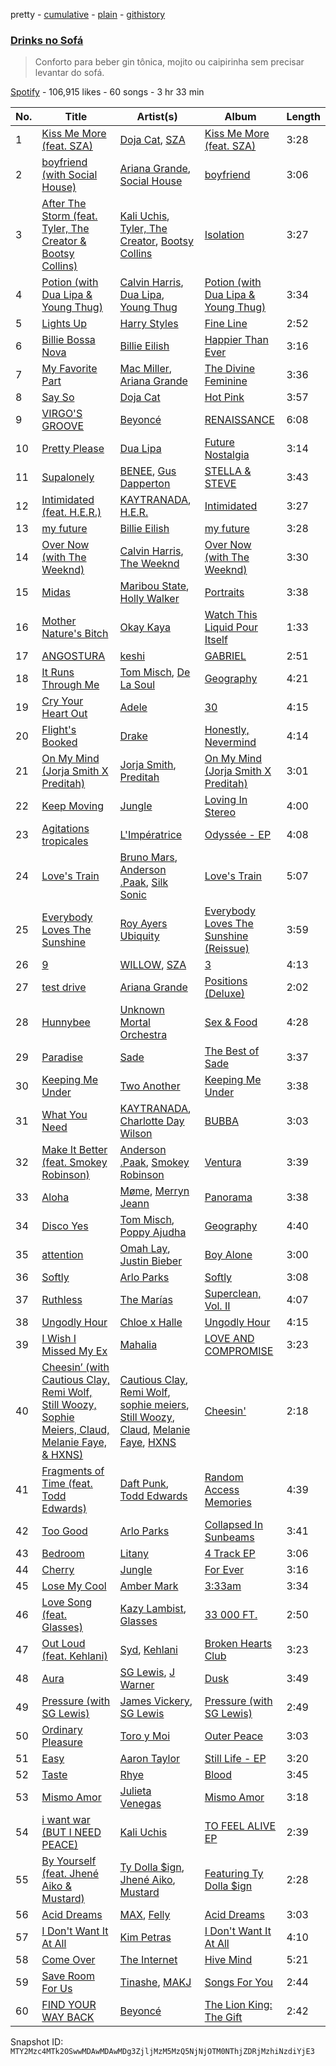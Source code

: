 pretty - [cumulative](/playlists/cumulative/37i9dQZF1DWX9JsANXY37r.md) - [plain](/playlists/plain/37i9dQZF1DWX9JsANXY37r) - [githistory](https://github.githistory.xyz/mackorone/spotify-playlist-archive/blob/main/playlists/plain/37i9dQZF1DWX9JsANXY37r)

### [Drinks no Sofá](https://open.spotify.com/playlist/37i9dQZF1DWX9JsANXY37r)

> Conforto para beber gin tônica, mojito ou caipirinha sem precisar levantar do sofá.

[Spotify](https://open.spotify.com/user/spotify) - 106,915 likes - 60 songs - 3 hr 33 min

| No. | Title | Artist(s) | Album | Length |
|---|---|---|---|---|
| 1 | [Kiss Me More \(feat\. SZA\)](https://open.spotify.com/track/748mdHapucXQri7IAO8yFK) | [Doja Cat](https://open.spotify.com/artist/5cj0lLjcoR7YOSnhnX0Po5), [SZA](https://open.spotify.com/artist/7tYKF4w9nC0nq9CsPZTHyP) | [Kiss Me More \(feat\. SZA\)](https://open.spotify.com/album/1OnzqJTL9bwe4kvaLxRYxt) | 3:28 |
| 2 | [boyfriend \(with Social House\)](https://open.spotify.com/track/0Ryd8975WihbObpp5cPW1t) | [Ariana Grande](https://open.spotify.com/artist/66CXWjxzNUsdJxJ2JdwvnR), [Social House](https://open.spotify.com/artist/5UjifI1TYefXWn9GdqDOHl) | [boyfriend](https://open.spotify.com/album/3zVB99XMdbP9HTVNg0GJwV) | 3:06 |
| 3 | [After The Storm \(feat\. Tyler, The Creator & Bootsy Collins\)](https://open.spotify.com/track/1otG6j1WHNvl9WgXLWkHTo) | [Kali Uchis](https://open.spotify.com/artist/1U1el3k54VvEUzo3ybLPlM), [Tyler, The Creator](https://open.spotify.com/artist/4V8LLVI7PbaPR0K2TGSxFF), [Bootsy Collins](https://open.spotify.com/artist/5K0rbdBrs2tNXe5LeWMATT) | [Isolation](https://open.spotify.com/album/4EPQtdq6vvwxuYeQTrwDVY) | 3:27 |
| 4 | [Potion \(with Dua Lipa & Young Thug\)](https://open.spotify.com/track/7fYRg3CEbk6rNCuzNzMT06) | [Calvin Harris](https://open.spotify.com/artist/7CajNmpbOovFoOoasH2HaY), [Dua Lipa](https://open.spotify.com/artist/6M2wZ9GZgrQXHCFfjv46we), [Young Thug](https://open.spotify.com/artist/50co4Is1HCEo8bhOyUWKpn) | [Potion \(with Dua Lipa & Young Thug\)](https://open.spotify.com/album/1V6HksALLzO5ihpU3YVqJc) | 3:34 |
| 5 | [Lights Up](https://open.spotify.com/track/4jAIqgrPjKLTY9Gbez25Qb) | [Harry Styles](https://open.spotify.com/artist/6KImCVD70vtIoJWnq6nGn3) | [Fine Line](https://open.spotify.com/album/7xV2TzoaVc0ycW7fwBwAml) | 2:52 |
| 6 | [Billie Bossa Nova](https://open.spotify.com/track/2KnuaZYoGzDoHiBTNYOTXG) | [Billie Eilish](https://open.spotify.com/artist/6qqNVTkY8uBg9cP3Jd7DAH) | [Happier Than Ever](https://open.spotify.com/album/0JGOiO34nwfUdDrD612dOp) | 3:16 |
| 7 | [My Favorite Part](https://open.spotify.com/track/66wkCYWlXzSTQAfnsPBptt) | [Mac Miller](https://open.spotify.com/artist/4LLpKhyESsyAXpc4laK94U), [Ariana Grande](https://open.spotify.com/artist/66CXWjxzNUsdJxJ2JdwvnR) | [The Divine Feminine](https://open.spotify.com/album/6f6tko6NWoH00cyFOl4VYQ) | 3:36 |
| 8 | [Say So](https://open.spotify.com/track/3Dv1eDb0MEgF93GpLXlucZ) | [Doja Cat](https://open.spotify.com/artist/5cj0lLjcoR7YOSnhnX0Po5) | [Hot Pink](https://open.spotify.com/album/1MmVkhiwTH0BkNOU3nw5d3) | 3:57 |
| 9 | [VIRGO'S GROOVE](https://open.spotify.com/track/0Fl4eWzVaMUOdXcOrj6F1q) | [Beyoncé](https://open.spotify.com/artist/6vWDO969PvNqNYHIOW5v0m) | [RENAISSANCE](https://open.spotify.com/album/6FJxoadUE4JNVwWHghBwnb) | 6:08 |
| 10 | [Pretty Please](https://open.spotify.com/track/6DXZiYUbrYgrVIhfX3U9Z2) | [Dua Lipa](https://open.spotify.com/artist/6M2wZ9GZgrQXHCFfjv46we) | [Future Nostalgia](https://open.spotify.com/album/7fJJK56U9fHixgO0HQkhtI) | 3:14 |
| 11 | [Supalonely](https://open.spotify.com/track/4nK5YrxbMGZstTLbvj6Gxw) | [BENEE](https://open.spotify.com/artist/0Cp8WN4V8Tu4QJQwCN5Md4), [Gus Dapperton](https://open.spotify.com/artist/6sHCvZe1PHrOAuYlwTLNH4) | [STELLA & STEVE](https://open.spotify.com/album/3ZJSoxsPMkNC9eb6gUn0Q8) | 3:43 |
| 12 | [Intimidated \(feat\. H.E.R.\)](https://open.spotify.com/track/0dFdGPVLs3k0z9ezYWZzUa) | [KAYTRANADA](https://open.spotify.com/artist/6qgnBH6iDM91ipVXv28OMu), [H.E.R.](https://open.spotify.com/artist/3Y7RZ31TRPVadSFVy1o8os) | [Intimidated](https://open.spotify.com/album/4BwfoXhDqTfiGS6pZueR9g) | 3:27 |
| 13 | [my future](https://open.spotify.com/track/2ygvZOXrIeVL4xZmAWJT2C) | [Billie Eilish](https://open.spotify.com/artist/6qqNVTkY8uBg9cP3Jd7DAH) | [my future](https://open.spotify.com/album/3oxhQpF3Twbkl18oQYfnh5) | 3:28 |
| 14 | [Over Now \(with The Weeknd\)](https://open.spotify.com/track/58AGoOGbwsQMhBbH0eFLRR) | [Calvin Harris](https://open.spotify.com/artist/7CajNmpbOovFoOoasH2HaY), [The Weeknd](https://open.spotify.com/artist/1Xyo4u8uXC1ZmMpatF05PJ) | [Over Now \(with The Weeknd\)](https://open.spotify.com/album/3GPiefSRSOxqTrgKJIB7RL) | 3:30 |
| 15 | [Midas](https://open.spotify.com/track/6VNooTY5w9A9wg1YUsEbKB) | [Maribou State](https://open.spotify.com/artist/7zrkALJ9ayRjzysp4QYoEg), [Holly Walker](https://open.spotify.com/artist/5vssQp6TyMHsx4mihKVAsC) | [Portraits](https://open.spotify.com/album/4nNZ5UJCzhlfJbip0SDLI1) | 3:38 |
| 16 | [Mother Nature's Bitch](https://open.spotify.com/track/3vy3ld7my2hDUTv4u7KIJR) | [Okay Kaya](https://open.spotify.com/artist/7d64ZVOXg02y73HB5UMqkb) | [Watch This Liquid Pour Itself](https://open.spotify.com/album/4XKkD3p3SXmeJRcvioWaQQ) | 1:33 |
| 17 | [ANGOSTURA](https://open.spotify.com/track/38umMmZQdeoOG7Zojor4g3) | [keshi](https://open.spotify.com/artist/3pc0bOVB5whxmD50W79wwO) | [GABRIEL](https://open.spotify.com/album/1WVIJaAboRSwJOe4u0n0Q7) | 2:51 |
| 18 | [It Runs Through Me](https://open.spotify.com/track/0vMctOnb4YNIvbqgkbWNDy) | [Tom Misch](https://open.spotify.com/artist/1uiEZYehlNivdK3iQyAbye), [De La Soul](https://open.spotify.com/artist/1Z8ODXyhEBi3WynYw0Rya6) | [Geography](https://open.spotify.com/album/0hDnsNkxpMDZrpBlGjldtW) | 4:21 |
| 19 | [Cry Your Heart Out](https://open.spotify.com/track/09u787BYeYIGd2mFIJ505t) | [Adele](https://open.spotify.com/artist/4dpARuHxo51G3z768sgnrY) | [30](https://open.spotify.com/album/21jF5jlMtzo94wbxmJ18aa) | 4:15 |
| 20 | [Flight's Booked](https://open.spotify.com/track/6Yj7Zhxt73uvwFFvzQXdxO) | [Drake](https://open.spotify.com/artist/3TVXtAsR1Inumwj472S9r4) | [Honestly, Nevermind](https://open.spotify.com/album/3cf4iSSKd8ffTncbtKljXw) | 4:14 |
| 21 | [On My Mind \(Jorja Smith X Preditah\)](https://open.spotify.com/track/1OxL1FWSEd7QmJoWLRP2NO) | [Jorja Smith](https://open.spotify.com/artist/1CoZyIx7UvdxT5c8UkMzHd), [Preditah](https://open.spotify.com/artist/5qYCZ5FQuzZSjOnesvuYiD) | [On My Mind \(Jorja Smith X Preditah\)](https://open.spotify.com/album/471LijcvJ7tV7ePoX4S0RE) | 3:01 |
| 22 | [Keep Moving](https://open.spotify.com/track/4rf0IVQDFjr27T4sgah5Pf) | [Jungle](https://open.spotify.com/artist/59oA5WbbQvomJz2BuRG071) | [Loving In Stereo](https://open.spotify.com/album/3xuvOKpNqynROqZt8Tvcfh) | 4:00 |
| 23 | [Agitations tropicales](https://open.spotify.com/track/2La21GqU4fKTQLcfLxTeoz) | [L'Impératrice](https://open.spotify.com/artist/4PwlsrN0t5mLN0C827cbEU) | [Odyssée \- EP](https://open.spotify.com/album/346ZDnGgJudDau17EEyWWA) | 4:08 |
| 24 | [Love's Train](https://open.spotify.com/track/60gTdTwaNtGAzIxKfeGVfJ) | [Bruno Mars](https://open.spotify.com/artist/0du5cEVh5yTK9QJze8zA0C), [Anderson .Paak](https://open.spotify.com/artist/3jK9MiCrA42lLAdMGUZpwa), [Silk Sonic](https://open.spotify.com/artist/6PvvGcCY2XtUcSRld1Wilr) | [Love's Train](https://open.spotify.com/album/6QKXGIgwWmWBMmIktMOchR) | 5:07 |
| 25 | [Everybody Loves The Sunshine](https://open.spotify.com/track/5le4sn0iMcnKU56bdmNzso) | [Roy Ayers Ubiquity](https://open.spotify.com/artist/3WbeZvDk1COiO2dEokZqn7) | [Everybody Loves The Sunshine \(Reissue\)](https://open.spotify.com/album/5JehGpTedBPXzhUcwXoIlf) | 3:59 |
| 26 | [9](https://open.spotify.com/track/3e90JC8EKLsSDUHmPpxkfp) | [WILLOW](https://open.spotify.com/artist/3rWZHrfrsPBxVy692yAIxF), [SZA](https://open.spotify.com/artist/7tYKF4w9nC0nq9CsPZTHyP) | [3](https://open.spotify.com/album/5cAJxOFxRwXkCihLMQJYtl) | 4:13 |
| 27 | [test drive](https://open.spotify.com/track/3eZYOQO4UzKrUDYDghtnFw) | [Ariana Grande](https://open.spotify.com/artist/66CXWjxzNUsdJxJ2JdwvnR) | [Positions \(Deluxe\)](https://open.spotify.com/album/74vajFwEwXJ61OW1DKSPEa) | 2:02 |
| 28 | [Hunnybee](https://open.spotify.com/track/6AAYNz8jXvVlgG9IpYi42Z) | [Unknown Mortal Orchestra](https://open.spotify.com/artist/1LeVJ5GPeYDOVUjxx1y7Rp) | [Sex & Food](https://open.spotify.com/album/2swiA7ANSFyAHKJhkD4mNR) | 4:28 |
| 29 | [Paradise](https://open.spotify.com/track/4tReFKumS5bcFahdXDiM1b) | [Sade](https://open.spotify.com/artist/47zz7sob9NUcODy0BTDvKx) | [The Best of Sade](https://open.spotify.com/album/3uSWaQxJAdm5MWKQkQJNoK) | 3:37 |
| 30 | [Keeping Me Under](https://open.spotify.com/track/79ZQoLroAAQYHM9sJ1kbGh) | [Two Another](https://open.spotify.com/artist/35RvGPQ1OxbEZknWyiaAcs) | [Keeping Me Under](https://open.spotify.com/album/0pim63nTKBI42Cm7FVeCMu) | 3:38 |
| 31 | [What You Need](https://open.spotify.com/track/4O9t8Qq941SAzdGlex4noA) | [KAYTRANADA](https://open.spotify.com/artist/6qgnBH6iDM91ipVXv28OMu), [Charlotte Day Wilson](https://open.spotify.com/artist/3GQboECxDT1xqPPWC30p7v) | [BUBBA](https://open.spotify.com/album/5FQ4sOGqRWUA5wO20AwPcO) | 3:03 |
| 32 | [Make It Better \(feat\. Smokey Robinson\)](https://open.spotify.com/track/4SBVWkRIMJ6WBCYPvr5Bwr) | [Anderson .Paak](https://open.spotify.com/artist/3jK9MiCrA42lLAdMGUZpwa), [Smokey Robinson](https://open.spotify.com/artist/0h9smro0z3HqUbD94jotU8) | [Ventura](https://open.spotify.com/album/0YF8PfcGbsKg5IaFyPnlyY) | 3:39 |
| 33 | [Aloha](https://open.spotify.com/track/7IfOWyh4jTfkcGVrXKVNq0) | [Møme](https://open.spotify.com/artist/4lDXfIznmGueBgTjI3qGUX), [Merryn Jeann](https://open.spotify.com/artist/6PwHyGcUfjwdjT9cdsaVWT) | [Panorama](https://open.spotify.com/album/4ZaeYUM5vgvkpexijZ3w2r) | 3:38 |
| 34 | [Disco Yes](https://open.spotify.com/track/2fvdQ1Uq04qE4RLN5zKBXS) | [Tom Misch](https://open.spotify.com/artist/1uiEZYehlNivdK3iQyAbye), [Poppy Ajudha](https://open.spotify.com/artist/6oPQiSj92N4mk5jXLtX1bl) | [Geography](https://open.spotify.com/album/0hDnsNkxpMDZrpBlGjldtW) | 4:40 |
| 35 | [attention](https://open.spotify.com/track/2IhARxCm5lBKHgQvGw8RPo) | [Omah Lay](https://open.spotify.com/artist/5yOvAmpIR7hVxiS6Ls5DPO), [Justin Bieber](https://open.spotify.com/artist/1uNFoZAHBGtllmzznpCI3s) | [Boy Alone](https://open.spotify.com/album/5NLjxx8nRy9ooUmgpOvfem) | 3:00 |
| 36 | [Softly](https://open.spotify.com/track/3fpfQC77x3uwESSJ6VmUKM) | [Arlo Parks](https://open.spotify.com/artist/4kIwETcbpuFgRukE8o7Opx) | [Softly](https://open.spotify.com/album/7qlt7zR5715v6Ey0lQsjcN) | 3:08 |
| 37 | [Ruthless](https://open.spotify.com/track/1mbuSss0OVqfS00y7yCNCZ) | [The Marías](https://open.spotify.com/artist/2sSGPbdZJkaSE2AbcGOACx) | [Superclean, Vol\. II](https://open.spotify.com/album/1Iu5sceGmML4CeQ2f5Q6aO) | 4:07 |
| 38 | [Ungodly Hour](https://open.spotify.com/track/4SJRgLsuBKTEBEl9n6JsNu) | [Chloe x Halle](https://open.spotify.com/artist/0AsThoR4KZSVktALiNcQwW) | [Ungodly Hour](https://open.spotify.com/album/1ReoUTt497nUg3u1ERgYwS) | 4:15 |
| 39 | [I Wish I Missed My Ex](https://open.spotify.com/track/3f50PY0yOtMHo9BgCX9WRJ) | [Mahalia](https://open.spotify.com/artist/16rCzZOMQX7P8Kmn5YKexI) | [LOVE AND COMPROMISE](https://open.spotify.com/album/6tbaSZ6Q72kofaJtscUwFA) | 3:23 |
| 40 | [Cheesin’ \(with Cautious Clay, Remi Wolf, Still Woozy, Sophie Meiers, Claud, Melanie Faye, & HXNS\)](https://open.spotify.com/track/6lIRYe72fn1pf7TNqfI0ul) | [Cautious Clay](https://open.spotify.com/artist/6iWuBN32BqCJAeXW6o3nil), [Remi Wolf](https://open.spotify.com/artist/0NB5HROxc8dDBXpkIi1v3d), [sophie meiers](https://open.spotify.com/artist/4Qz5J3GBpmR1LcPgqFbzlW), [Still Woozy](https://open.spotify.com/artist/4iMO20EPodreIaEl8qW66y), [Claud](https://open.spotify.com/artist/5MaQlvNGOaTj39apHsXVq1), [Melanie Faye](https://open.spotify.com/artist/4pcfFC9isxezJyTwbV1nIp), [HXNS](https://open.spotify.com/artist/3DmNosRs1GoM9BJPJmsul0) | [Cheesin'](https://open.spotify.com/album/6VA0Ybh6uHkRpCf1pKhlzh) | 2:18 |
| 41 | [Fragments of Time \(feat\. Todd Edwards\)](https://open.spotify.com/track/0IedgQjjJ8Ad4B3UDQ5Lyn) | [Daft Punk](https://open.spotify.com/artist/4tZwfgrHOc3mvqYlEYSvVi), [Todd Edwards](https://open.spotify.com/artist/6MFopqejpmTUUZlcRmGzgg) | [Random Access Memories](https://open.spotify.com/album/4m2880jivSbbyEGAKfITCa) | 4:39 |
| 42 | [Too Good](https://open.spotify.com/track/1HHIv96gVeVkoOBzQeH9d8) | [Arlo Parks](https://open.spotify.com/artist/4kIwETcbpuFgRukE8o7Opx) | [Collapsed In Sunbeams](https://open.spotify.com/album/42joEEymK7EIHODfNB4yug) | 3:41 |
| 43 | [Bedroom](https://open.spotify.com/track/2x1Up4aNJ9mpmiPFJ83MX3) | [Litany](https://open.spotify.com/artist/2z6JjrrJKNLilqlx8mlxcc) | [4 Track EP](https://open.spotify.com/album/1yjHsoV9fSDcYuz6F7RNfb) | 3:06 |
| 44 | [Cherry](https://open.spotify.com/track/5k44yc5bXO1XRedzjaugdQ) | [Jungle](https://open.spotify.com/artist/59oA5WbbQvomJz2BuRG071) | [For Ever](https://open.spotify.com/album/5gYCZgmXzzWXxOCb9fMfBm) | 3:16 |
| 45 | [Lose My Cool](https://open.spotify.com/track/3G9zeErd0kMx012kmYUrm7) | [Amber Mark](https://open.spotify.com/artist/0tbeZu9lv8YEKSQ9tZSslu) | [3:33am](https://open.spotify.com/album/0Yo1LADdOR5RZtkilf891i) | 3:34 |
| 46 | [Love Song \(feat\. Glasses\)](https://open.spotify.com/track/0fD6vPYWty2Jy4VVozWzfp) | [Kazy Lambist](https://open.spotify.com/artist/41Ue54Vb6iWx2dcdRCM6oH), [Glasses](https://open.spotify.com/artist/1aZqKXeEfZFRR4QvKvqi1g) | [33 000 FT.](https://open.spotify.com/album/1DP1CM6GndWiLkYKMudhek) | 2:50 |
| 47 | [Out Loud \(feat\. Kehlani\)](https://open.spotify.com/track/0P11qKeHWhUy0rDPeY8dyB) | [Syd](https://open.spotify.com/artist/3jk39CGeaaSO3FPKNx1RUx), [Kehlani](https://open.spotify.com/artist/0cGUm45nv7Z6M6qdXYQGTX) | [Broken Hearts Club](https://open.spotify.com/album/04xudYiCT2xyEVfF5Ov14Y) | 3:23 |
| 48 | [Aura](https://open.spotify.com/track/4qEEERg5kM60N2vcna11oq) | [SG Lewis](https://open.spotify.com/artist/0GG2cWaonE4JPrjcCCQ1EG), [J Warner](https://open.spotify.com/artist/2qFIyqgMSxeb3rb9UDnOuo) | [Dusk](https://open.spotify.com/album/2gwNU1WsZEOcCSyKHsXKs5) | 3:49 |
| 49 | [Pressure \(with SG Lewis\)](https://open.spotify.com/track/04ToULF2xWTbVtfAUk6K7P) | [James Vickery](https://open.spotify.com/artist/68tR0TsEKX89ID4fyBMgch), [SG Lewis](https://open.spotify.com/artist/0GG2cWaonE4JPrjcCCQ1EG) | [Pressure \(with SG Lewis\)](https://open.spotify.com/album/5SpHQeSQDWZSrpF4axn4jW) | 2:49 |
| 50 | [Ordinary Pleasure](https://open.spotify.com/track/1r1BFALfShEfyv1aEs7MRW) | [Toro y Moi](https://open.spotify.com/artist/6O4EGCCb6DoIiR6B1QCQgp) | [Outer Peace](https://open.spotify.com/album/3KkxbmbkRvxghNwGwQRZcj) | 3:03 |
| 51 | [Easy](https://open.spotify.com/track/3Nu0fJTengky63bpIRXWuo) | [Aaron Taylor](https://open.spotify.com/artist/1evO4fwLsEkkPGq32dCix7) | [Still Life \- EP](https://open.spotify.com/album/4CYU714yxnEXFAgTRbvx1i) | 3:20 |
| 52 | [Taste](https://open.spotify.com/track/6GbWNeR3P9MTCmSyPVHgb1) | [Rhye](https://open.spotify.com/artist/2AcUPzkVWo81vumdzeLLRN) | [Blood](https://open.spotify.com/album/6yoGOJsTjU7w2amKcUUX7S) | 3:45 |
| 53 | [Mismo Amor](https://open.spotify.com/track/1p1Nw0D1JJYbaLLuCY7PEw) | [Julieta Venegas](https://open.spotify.com/artist/2QWIScpFDNxmS6ZEMIUvgm) | [Mismo Amor](https://open.spotify.com/album/47TJKNoGstQmn8cITL9AQv) | 3:18 |
| 54 | [i want war \(BUT I NEED PEACE\)](https://open.spotify.com/track/5Dx8iEsMuNrf7aF9TMV0Xe) | [Kali Uchis](https://open.spotify.com/artist/1U1el3k54VvEUzo3ybLPlM) | [TO FEEL ALIVE EP](https://open.spotify.com/album/2qn5Z50z9x2qAIyWV5lt9E) | 2:39 |
| 55 | [By Yourself \(feat\. Jhené Aiko & Mustard\)](https://open.spotify.com/track/1psvnQxSDdIKTDM2Jm8QKt) | [Ty Dolla $ign](https://open.spotify.com/artist/7c0XG5cIJTrrAgEC3ULPiq), [Jhené Aiko](https://open.spotify.com/artist/5ZS223C6JyBfXasXxrRqOk), [Mustard](https://open.spotify.com/artist/0YinUQ50QDB7ZxSCLyQ40k) | [Featuring Ty Dolla $ign](https://open.spotify.com/album/6M4Nu5UgX097dxeF2lm9P8) | 2:28 |
| 56 | [Acid Dreams](https://open.spotify.com/track/3XEdqQtGHAM5huMrs3RaKN) | [MAX](https://open.spotify.com/artist/1bqxdqvUtPWZri43cKHac8), [Felly](https://open.spotify.com/artist/2848adRcxvgWNRcz1g1tQD) | [Acid Dreams](https://open.spotify.com/album/5k1l2dCZ6WnBrIUMYC5jZk) | 3:03 |
| 57 | [I Don't Want It At All](https://open.spotify.com/track/4xhYxKvAxtrRd83MiqOy29) | [Kim Petras](https://open.spotify.com/artist/3Xt3RrJMFv5SZkCfUE8C1J) | [I Don't Want It At All](https://open.spotify.com/album/6TreAlV1VSMi8UmHl7byC4) | 4:10 |
| 58 | [Come Over](https://open.spotify.com/track/2hPNuVVSV1tqiD2uPlfehz) | [The Internet](https://open.spotify.com/artist/7GN9PivdemQRKjDt4z5Zv8) | [Hive Mind](https://open.spotify.com/album/27ThgFMUAx3MXLQ297DzWF) | 5:21 |
| 59 | [Save Room For Us](https://open.spotify.com/track/0fj8OHLYnonkhlJsqmK2Cg) | [Tinashe](https://open.spotify.com/artist/0NIIxcxNHmOoyBx03SfTCD), [MAKJ](https://open.spotify.com/artist/3PtCud9dIdOv4exrzdZZ1C) | [Songs For You](https://open.spotify.com/album/6WrqA9shYRYrelq2CLQf05) | 2:44 |
| 60 | [FIND YOUR WAY BACK](https://open.spotify.com/track/65kk9CAAqFI3LWBEhUwVqd) | [Beyoncé](https://open.spotify.com/artist/6vWDO969PvNqNYHIOW5v0m) | [The Lion King: The Gift](https://open.spotify.com/album/552zi1M53PQAX5OH4FIdTx) | 2:42 |

Snapshot ID: `MTY2Mzc4MTk2OSwwMDAwMDAwMDg3ZjljMzM5MzQ5NjNjOTM0NThjZDRjMzhiNzdiYjE3`
